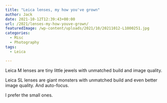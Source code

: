 ```yaml
---
title: "Leica lenses, my how you've grown"
author: Jack
date: 2021-10-12T12:39:43+00:00
url: /2021/lenses-my-how-youve-grown/
featuredImage: /wp-content/uploads/2021/10/20211012-L1000251.jpg
categories:
  - Misc
  - Photography
tags:
  - Leica

---
```

Leica M lenses are tiny little jewels with unmatched build and image quality.

Leica SL lenses are giant monsters with unmatched build and even better image quality. And auto-focus.

I prefer the small ones.